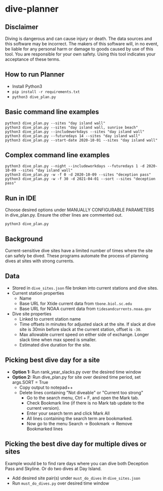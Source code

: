 # dive-planner

## Disclaimer
Diving is dangerous and can cause injury or death. The data sources and this software may be incorrect. The makers of this software will, in no event, be liable for any personal harm or damage to goods caused by use of this tool. You are responsible for your own safety. Using this tool indicates your acceptance of these terms. 

## How to run Planner
* Install Python3
* `pip install -r requirements.txt`
* `python3 dive_plan.py`

## Basic command line examples
```$xslt
python3 dive_plan.py --sites "day island wall"
python3 dive_plan.py --sites "day island wall, sunrise beach"
python3 dive_plan.py --includeworkdays --sites "day island wall"
python3 dive_plan.py --futuredays 14 --sites "day island wall"
python3 dive_plan.py --start-date 2020-10-01 --sites "day island wall"
```

## Complex command line examples
```$xslt
python3 dive_plan.py --night --includeworkdays --futuredays 1 -d 2020-10-09 --sites "day island wall"
python3 dive_plan.py -w -f 0 -d 2020-10-09 --sites "deception pass"
python3 dive_plan.py -w -f 30 -d 2021-04-01 --sort --sites "deception pass"
```

## Run in IDE
Choose desired options under MANUALLY CONFIGURABLE PARAMETERS in dive_plan.py.
Ensure the other lines are commented out.
```$xslt
python3 dive_plan.py
```

## Background
Current-sensitive dive sites have a limited number of times where the site can safely be dived.
These programs automate the process of planning dives at sites with strong currents.

## Data
* Stored in `dive_sites.json` file broken into current stations and dive sites.
* Current station properties
    * Name
    * Base URL for Xtide current data from `tbone.biol.sc.edu`
    * Base URL for NOAA current data from `tidesandcurrents.noaa.gov`
* Dive site properties
    * Linked to current station name
    * Time offsets in minutes for adjusted slack at the site. If slack at dive site is 30min before slack
    at the current station, offset is `-30`.
    * Max allowable current speed on either side of exchange. Longer slack time when max speed is smaller.
    * Estimated dive duration for the site.

## Picking best dive day for a site
* **Option 1:** Run rank_year_slacks.py over the desired time window
* **Option 2:** Run dive_plan.py for site over desired time period, set args.SORT = True
  * Copy output to notepad++
  * Delete lines containing "Not diveable" or "Current too strong"
    * Go to the search menu, Ctrl + F, and open the Mark tab.
    * Check Bookmark line (if there is no Mark tab update to the current version). 
    * Enter your search term and click Mark All
    * All lines containing the search term are bookmarked. 
    * Now go to the menu Search → Bookmark → Remove Bookmarked lines

## Picking the best dive day for multiple dives or sites
Example would be to find rare days where you can dive both Deception Pass and Skyline. Or do two dives at Day Island.
* Add desired site pair(s) under `must_do_dives` in `dive_sites.json`
* Run `must_do_dives.py` over desired time window
